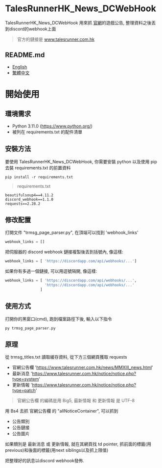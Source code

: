 # TalesRunnerHK_News_DCWebHook
TalesRunnerHK_News_DCWebHook 用來抓 [官網](www.talesrunner.com.hk)的遊戲公告, 整理資料之後丟到discord的webhook上面
>官方的鏈接是 www.talesrunner.com.hk

## README.md
- [English](https://github.com/aLotOfBugFixedInATeaTime/TalesRunnerHK_News_DCWebHook/blob/main/README.md)
- [繁體中文](https://github.com/aLotOfBugFixedInATeaTime/TalesRunnerHK_News_DCWebHook/blob/main/README_zh.md)
# 開始使用
## 環境需求
- Python 3.11.0 (https://www.python.org/)
- 被列在 requirements.txt 的配件清單
## 安裝方法
要使用 TalesRunnerHK_News_DCWebHook, 你需要安裝 python 以及使用 pip 去裝 requirements.txt 的前置資料
```
pip install -r requirements.txt
```
>requirements.txt
```
beautifulsoup4==4.11.2
discord_webhook==1.1.0
requests==2.28.2
```
## 修改配置
打開文件 "trmsg_page_parser.py", 在頂端可以找到 'webhook_links'
```py
webhook_links = []
```
把伺服器的 discord webhook 鏈接複製後丟到括號內, 像這樣:
```py
webhook_links = [ 'https://discordapp.com/api/webhooks/...']
```
如果你有多過一個鏈接, 可以用逗號隔開, 像這樣:
```py
webhook_links = [ 'https://discordapp.com/api/webhooks/...',
                  'https://discordapp.com/api/webhooks/...'
                ]
```
## 使用方式
打開你的黑窗口(cmd), 跑到檔案路徑下後, 輸入以下指令
```
py trmsg_page_parser.py
```

## 原理
從 trmsg_titles.txt 讀取緩存資料, 從下方三個網頁獲取 requests 
- 官網公告欄 'https://www.talesrunner.com.hk/news/MMXIII_news.html'
- 最新消息 'https://www.talesrunner.com.hk/notice/notice.php?type=system'
- 更新情報 'https://www.talesrunner.com.hk/notice/notice.php?type=patch'
>官網公告欄 的編碼是用 Big5, 最新情報 和 更新情報 是 UTF-8

用 Bs4 去抓 官網公告欄 的 "allNoticeContainer", 可以抓到
- 公告類別
- 公告鏈接
- 公告圖片

如果類別是 最新消息 或 更新情報, 就在其網頁找 td pointer, 抓前面的標籤(用previous)和後面的標籤(用next siblings以及抓上限值)

把整理好的訊息以discord webhook發佈.
